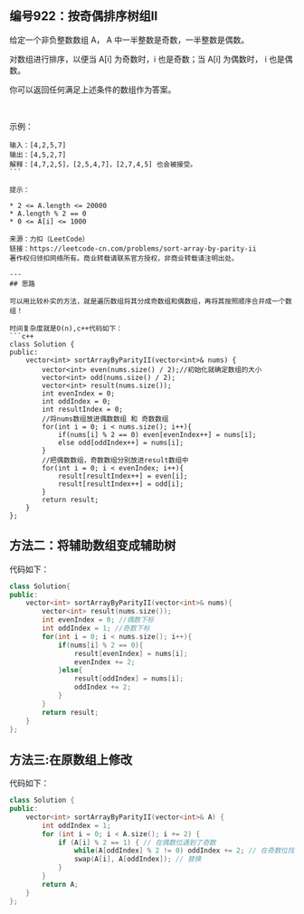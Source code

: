 ## 编号922：按奇偶排序树组Ⅱ

给定一个非负整数数组 A， A 中一半整数是奇数，一半整数是偶数。

对数组进行排序，以便当 A[i] 为奇数时，i 也是奇数；当 A[i] 为偶数时， i 也是偶数。

你可以返回任何满足上述条件的数组作为答案。

 

示例：
```
输入：[4,2,5,7]
输出：[4,5,2,7]
解释：[4,7,2,5]，[2,5,4,7]，[2,7,4,5] 也会被接受。
``` 

提示：

* 2 <= A.length <= 20000
* A.length % 2 == 0
* 0 <= A[i] <= 1000

来源：力扣（LeetCode）
链接：https://leetcode-cn.com/problems/sort-array-by-parity-ii
著作权归领扣网络所有。商业转载请联系官方授权，非商业转载请注明出处。

---
## 思路

可以用比较朴实的方法，就是遍历数组将其分成奇数组和偶数组，再将其按照顺序合并成一个数组！

时间复杂度就是O(n),c++代码如下：
```c++
class Solution {
public:
    vector<int> sortArrayByParityII(vector<int>& nums) {
        vector<int> even(nums.size() / 2);//初始化就确定数组的大小
        vector<int> odd(nums.size() / 2);
        vector<int> result(nums.size());
        int evenIndex = 0;
        int oddIndex = 0;
        int resultIndex = 0;
        //将nums数组放进偶数数组 和 奇数数组
        for(int i = 0; i < nums.size(); i++){
            if(nums[i] % 2 == 0) even[evenIndex++] = nums[i];
            else odd[oddIndex++] = nums[i];
        }
        //把偶数数组，奇数数组分别放进result数组中
        for(int i = 0; i < evenIndex; i++){
            result[resultIndex++] = even[i];
            result[resultIndex++] = odd[i];
        }
        return result;
    }
};
```

## 方法二：将辅助数组变成辅助树

代码如下：
```c++
class Solution{
public:
    vector<int> sortArrayByParityII(vector<int>& nums){
        vector<int> result(nums.size());
        int evenIndex = 0; //偶数下标
        int oddIndex = 1; //奇数下标
        for(int i = 0; i < nums.size(); i++){
            if(nums[i] % 2 == 0){
                result[evenIndex] = nums[i];
                evenIndex += 2;
            }else{
                result[oddIndex] = nums[i];
                oddIndex += 2;
            }
        }
        return result;
    }
};
```

## 方法三:在原数组上修改

代码如下：
```c++
class Solution {
public:
    vector<int> sortArrayByParityII(vector<int>& A) {
        int oddIndex = 1;
        for (int i = 0; i < A.size(); i += 2) {
            if (A[i] % 2 == 1) { // 在偶数位遇到了奇数
                while(A[oddIndex] % 2 != 0) oddIndex += 2; // 在奇数位找一个偶数
                swap(A[i], A[oddIndex]); // 替换
            }
        }
        return A;
    }
};
```